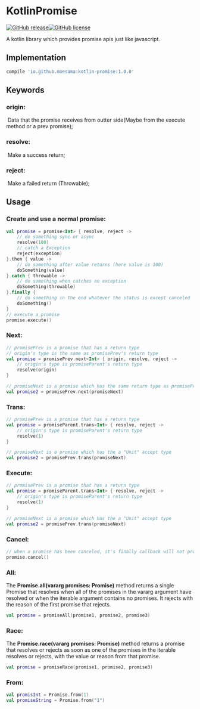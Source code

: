 # KotlinPromise

[![GitHub release](https://img.shields.io/github/release/moesama/KotlinPromise.svg)](https://github.com/moesama/KotlinPromise)[![GitHub license](https://img.shields.io/github/license/moesama/KotlinPromise.svg)](https://github.com/moesama/KotlinPromise/blob/master/LICENSE)

A kotlin library which provides promise apis just like javascript.

## Implementation

```groovy
compile 'io.github.moesama:kotlin-promise:1.0.0'
```



## Keywords

### origin:

​	Data that the promise receives from outter side(Maybe from the execute method or a prev promise);

### resolve:

​	Make a success return;

### reject:

​	Make a failed return (Throwable);



## Usage

### Create and use a normal promise:

```kotlin
val promise = promise<Int> { resolve, reject ->
	// do something sync or async
    resolve(100)
    // catch a Exception
    reject(exception)
}.then { value ->
    // do something after value returns (here value is 100)
    doSomething(value)
}.catch { throwable ->
    // do something when catches an exception
    doSomething(throwable)
}.finally {
    // do something in the end whatever the status is except canceled
    doSomething()
}
// execute a promise
promise.execute()
```



### Next:

```kotlin
// promisePrev is a promise that has a return type
// origin's type is the same as promisePrev's return type
val promise = promisePrev.next<Int> { origin, resolve, reject ->
    // origin's type is promiseParent's return type
    resolve(origin)
}

// promiseNext is a promise which has the same return type as promisePrev
val promise2 = promisePrev.next(promiseNext)
```



### Trans:

```kotlin
// promisePrev is a promise that has a return type
val promise = promiseParent.trans<Int> { resolve, reject ->
    // origin's type is promiseParent's return type
    resolve(1)
}

// promiseNext is a promise which has the a "Unit" accept type
val promise2 = promisePrev.trans(promiseNext)
```



### Execute:

```kotlin
// promisePrev is a promise that has a return type
val promise = promiseParent.trans<Int> { resolve, reject ->
    // origin's type is promiseParent's return type
    resolve(1)
}

// promiseNext is a promise which has the a "Unit" accept type
val promise2 = promisePrev.trans(promiseNext)
```



### Cancel:

```kotlin
// when a promise has been canceled, it's finally callback will not proceed any more
promise.cancel()
```



### All:

The **Promise.all(vararg promises: Promise)** method returns a single Promise that resolves when all of the promises in the vararg argument have resolved or when the iterable argument contains no promises. It rejects with the reason of the first promise that rejects.

```kotlin
val promise = promiseAll(promise1, promise2, promise3)
```



### Race:

The **Promise.race(vararg promises: Promise)** method returns a promise that resolves or rejects as soon as one of the promises in the iterable resolves or rejects, with the value or reason from that promise.

```kotlin
val promise = promiseRace(promise1, promise2, promise3)
```



### From:

```kotlin
val promisInt = Promise.from(1)
val promiseString = Promise.from("1")
```





